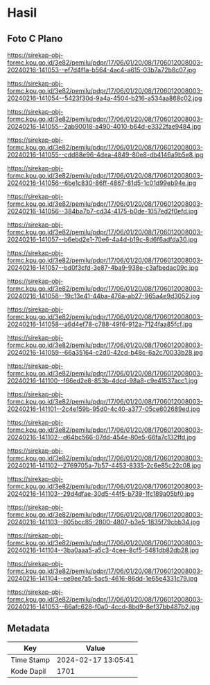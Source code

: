 # Hasil

## Foto C Plano

https://sirekap-obj-formc.kpu.go.id/3e82/pemilu/pdpr/17/06/01/20/08/1706012008003-20240216-141053--ef7d4f1a-b564-4ac4-a615-03b7a72b8c07.jpg

https://sirekap-obj-formc.kpu.go.id/3e82/pemilu/pdpr/17/06/01/20/08/1706012008003-20240216-141054--5423f30d-9a4a-4504-b216-a534aa868c02.jpg

https://sirekap-obj-formc.kpu.go.id/3e82/pemilu/pdpr/17/06/01/20/08/1706012008003-20240216-141055--2ab90018-a490-4010-b64d-e3322fae9484.jpg

https://sirekap-obj-formc.kpu.go.id/3e82/pemilu/pdpr/17/06/01/20/08/1706012008003-20240216-141055--cdd88e96-4dea-4849-80e8-db4146a9b5e8.jpg

https://sirekap-obj-formc.kpu.go.id/3e82/pemilu/pdpr/17/06/01/20/08/1706012008003-20240216-141056--6be1c830-86ff-4867-81d5-1c01d99eb94e.jpg

https://sirekap-obj-formc.kpu.go.id/3e82/pemilu/pdpr/17/06/01/20/08/1706012008003-20240216-141056--384ba7b7-cd34-4175-b0de-1057ed2f0efd.jpg

https://sirekap-obj-formc.kpu.go.id/3e82/pemilu/pdpr/17/06/01/20/08/1706012008003-20240216-141057--b6ebd2e1-70e6-4a4d-b19c-8d6f6adfda30.jpg

https://sirekap-obj-formc.kpu.go.id/3e82/pemilu/pdpr/17/06/01/20/08/1706012008003-20240216-141057--bd0f3cfd-3e87-4ba9-938e-c3afbedac09c.jpg

https://sirekap-obj-formc.kpu.go.id/3e82/pemilu/pdpr/17/06/01/20/08/1706012008003-20240216-141058--19c13e41-44ba-476a-ab27-965a4e9d3052.jpg

https://sirekap-obj-formc.kpu.go.id/3e82/pemilu/pdpr/17/06/01/20/08/1706012008003-20240216-141058--a6d4ef78-c788-49f6-912a-7124faa85fcf.jpg

https://sirekap-obj-formc.kpu.go.id/3e82/pemilu/pdpr/17/06/01/20/08/1706012008003-20240216-141059--66a35164-c2d0-42cd-b48c-6a2c70033b28.jpg

https://sirekap-obj-formc.kpu.go.id/3e82/pemilu/pdpr/17/06/01/20/08/1706012008003-20240216-141100--f66ed2e8-853b-4dcd-98a8-c9e41537acc1.jpg

https://sirekap-obj-formc.kpu.go.id/3e82/pemilu/pdpr/17/06/01/20/08/1706012008003-20240216-141101--2c4e159b-95d0-4c40-a377-05ce602689ed.jpg

https://sirekap-obj-formc.kpu.go.id/3e82/pemilu/pdpr/17/06/01/20/08/1706012008003-20240216-141102--d64bc566-07dd-454e-80e5-66fa7c132ffd.jpg

https://sirekap-obj-formc.kpu.go.id/3e82/pemilu/pdpr/17/06/01/20/08/1706012008003-20240216-141102--2769705a-7b57-4453-8335-2c6e85c22c08.jpg

https://sirekap-obj-formc.kpu.go.id/3e82/pemilu/pdpr/17/06/01/20/08/1706012008003-20240216-141103--29d4dfae-30d5-44f5-b739-1fc189a05bf0.jpg

https://sirekap-obj-formc.kpu.go.id/3e82/pemilu/pdpr/17/06/01/20/08/1706012008003-20240216-141103--805bcc85-2800-4807-b3e5-1835f79cbb34.jpg

https://sirekap-obj-formc.kpu.go.id/3e82/pemilu/pdpr/17/06/01/20/08/1706012008003-20240216-141104--3ba0aaa5-a5c3-4cee-8cf5-5481db82db28.jpg

https://sirekap-obj-formc.kpu.go.id/3e82/pemilu/pdpr/17/06/01/20/08/1706012008003-20240216-141104--ee9ee7a5-5ac5-4616-86dd-1e65e4331c79.jpg

https://sirekap-obj-formc.kpu.go.id/3e82/pemilu/pdpr/17/06/01/20/08/1706012008003-20240216-141053--66afc628-f0a0-4ccd-8bd9-8ef37bb487b2.jpg


## Metadata

| Key        | Value               |
| ---------- | ------------------- |
| Time Stamp | 2024-02-17 13:05:41 |
| Kode Dapil | 1701                |



